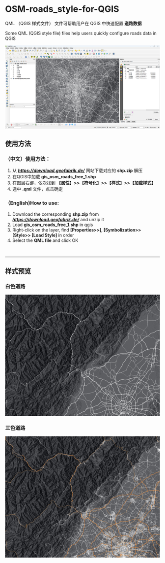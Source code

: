# OSM-roads_style-for-QGIS

QML （QGIS 样式文件） 文件可帮助用户在 QGIS 中快速配置 **道路数据**

Some QML (QGIS style file) files help users quickly configure roads data in QGIS

![这是图片](https://github.com/OpenQGIS/OSM-roads_style-for-QGIS/blob/main/OSM-roads_style-for-QGIS.png "OSM-roads_style-for-QGIS")

## 使用方法

### （中文）使用方法：
1. 从 ***https://download.geofabrik.de/*** 网站下载对应的 **shp.zip** 解压<br>
2. 在QGIS中加载 **gis_osm_roads_free_1.shp**  <br>
3. 在图层右键，依次找到 **【属性】>>【符号化】>>【样式】>>【加载样式】** <br>
4. 选中 **.qml** 文件，点击确定<br>

### （English)How to use:
1. Download the corresponding **shp.zip** from  ***https://download.geofabrik.de/***  and unzip it <br>
2. Load **gis_osm_roads_free_1.shp** in qgis <br>
3. Right-click on the layer, find **[Properties>>], [Symbolization>> [Style>> [Load Style]** in order <br>
4. Select the **QML file** and click OK
<br>

---

## 样式预览
### 白色道路
![这是图片](https://github.com/OpenQGIS/OSM-roads_style-for-QGIS/blob/main/%E7%99%BD%E8%89%B2%E9%81%93%E8%B7%AF/%E7%99%BD%E8%89%B2%E9%81%93%E8%B7%AF%EF%BC%88%E8%99%9A%E7%BA%BF%E9%9A%A7%E9%81%93%EF%BC%89-100%25%E4%B8%8D%E9%80%8F%E6%98%8E.png "白色道路")
### 三色道路
![这是图片](https://github.com/OpenQGIS/OSM-roads_style-for-QGIS/blob/main/%E4%B8%89%E8%89%B2%E9%81%93%E8%B7%AF/%E4%B8%89%E8%89%B2%E9%81%93%E8%B7%AF%E5%9C%B0%E5%9B%BE%E6%A0%B7%E5%BC%8F.png "三色道路")
